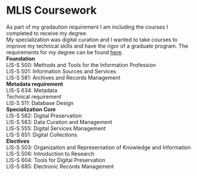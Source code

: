 # MLIS Coursework
As part of my gradaution requirement I am including the courses I completed to receive my degree.  
My specialization was digital curation and I wanted to take courses to improve my technical skills and have the rigor of a graduate program. The requirements for my degree can be found [here](https://luddy.iupui.edu/degrees/masters/mlis/digital-curation.html).  
**Foundation**    
LIS-S 500: Methods and Tools for the Information Profession  
LIS-S 501: Information Sources and Services  
LIS-S 581: Archives and Records Management  
**Metadata requirement**  
LIS-S 634: Metadata  
Technical requirement  
LIS-S 511: Database Design  
**Specialization Core**   
LIS-S 582: Digital Preservation  
LIS-S 583: Data Curation and Management  
LIS-S 555: Digital Services Management  
LIS-S 651: Digital Collections  
**Electives**   
LIS-S 503: Organizaiton and Represernation of Knowledge and Information  
LIS-S 506: Introduction to Research  
LIS-S 604: Tools for Digital Preservation  
LIS-S 685: Electronic Records Management 